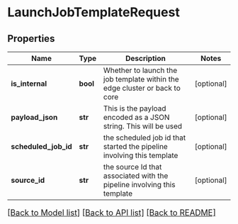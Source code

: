# LaunchJobTemplateRequest

## Properties
Name | Type | Description | Notes
------------ | ------------- | ------------- | -------------
**is_internal** | **bool** | Whether to launch the job template within the edge cluster or back to core | [optional] 
**payload_json** | **str** | This is the payload encoded as a JSON string.  This will be used | [optional] 
**scheduled_job_id** | **str** | the scheduled job id that started the pipeline involving this template | [optional] 
**source_id** | **str** | the source Id that associated with the pipeline involving this template | [optional] 

[[Back to Model list]](../README.md#documentation-for-models) [[Back to API list]](../README.md#documentation-for-api-endpoints) [[Back to README]](../README.md)

<style>
     p, ul, ol, li { font-size: 18px !important;}
</style>


